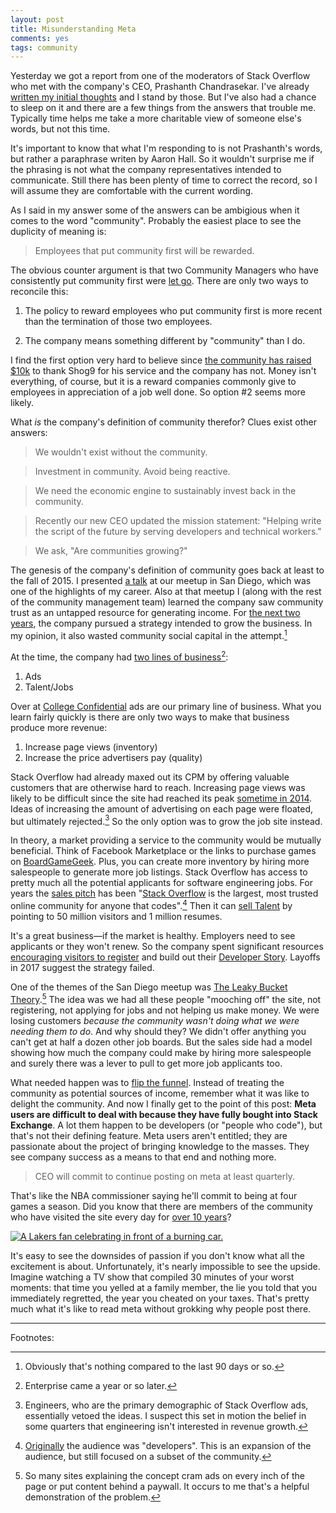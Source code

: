 ```yaml
---
layout: post
title: Misunderstanding Meta
comments: yes
tags: community
---
```


Yesterday we got a report from one of the moderators of Stack Overflow
who met with the company's CEO, Prashanth Chandrasekar. I've already
[written my initial
thoughts](https://meta.stackoverflow.com/a/393553/1438) and I stand by
those. But I've also had a chance to sleep on it and there are a few
things from the answers that trouble me. Typically time helps me take
a more charitable view of someone else's words, but not this time.

It's important to know that what I'm responding to is not Prashanth's
words, but rather a paraphrase writen by Aaron Hall. So it wouldn't
surprise me if the phrasing is not what the company representatives
intended to communicate. Still there has been plenty of time to
correct the record, so I will assume they are comfortable with the
current wording.

As I said in my answer some of the answers can be ambigious when it
comes to the word "community". Probably the easiest place to see the
duplicity of meaning is:

> Employees that put community first will be rewarded.

The obvious counter argument is that two Community Managers who have
consistently put community first were [let
go](https://meta.stackoverflow.com/questions/392867/in-case-you-missed-it-shog9-and-robert-cartaino-are-no-longer-staff-members-at). There
are only two ways to reconcile this:

1. The policy to reward employees who put community first is more
   recent than the termination of those two employees.
   
2. The company means something different by "community" than I do.

I find the first option very hard to believe since [the community has
raised
$10k](https://www.gofundme.com/f/thanking-josh-heyer-for-shaping-stack-overflow)
to thank Shog9 for his service and the company has not. Money isn't
everything, of course, but it is a reward companies commonly give to
employees in appreciation of a job well done. So option #2 seems more
likely.

What _is_ the company's definition of community therefor? Clues exist
other answers:

> We wouldn't exist without the community.

> Investment in community. Avoid being reactive.

> We need the economic engine to sustainably invest back in the
> community.

> Recently our new CEO updated the mission statement: "Helping write
> the script of the future by serving developers and technical
> workers."

> We ask, "Are communities growing?"

The genesis of the company's definition of community goes back at
least to the fall of 2015. I presented [a
talk](https://jlericson.com/2019/04/24/crack_overflow.html) at our
meetup in San Diego, which was one of the highlights of my
career. Also at that meetup I (along with the rest of the community
management team) learned the company saw community trust as an
untapped resource for generating income. For [the next two
years](https://meta.stackexchange.com/q/303005/1438), the company
pursued a strategy intended to grow the business. In my opinion, it
also wasted community social capital in the attempt.[^1]

At the time, the company had [two lines of
business](https://stackoverflow.blog/2016/11/15/how-we-make-money-at-stack-overflow-2016-edition/)[^2]:

1. Ads
2. Talent/Jobs

Over at [College Confidential](https://www.collegeconfidential.com/)
ads are our primary line of business. What you learn fairly quickly is
there are only two ways to make that business produce more revenue:

1. Increase page views (inventory)
2. Increase the price advertisers pay (quality)

Stack Overflow had already maxed out its CPM by offering valuable
customers that are otherwise hard to reach. Increasing page views was
likely to be difficult since the site had reached its peak [sometime
in
2014](https://meta.stackoverflow.com/questions/320223/what-happened-to-stack-overflow-in-2014). Ideas
of increasing the amount of advertising on each page were floated, but
ultimately rejected.[^3] So the only option was to grow the job site
instead.

In theory, a market providing a service to the community would be
mutually beneficial. Think of Facebook Marketplace or the links to
purchase games on
[BoardGameGeek](https://boardgamegeek.com/boardgame/230802/azul). Plus,
you can create more inventory by hiring more salespeople to generate
more job listings. Stack Overflow has access to pretty much all the
potential applicants for software engineering jobs. For years the
[sales pitch](https://stackoverflow.com/company) has been "[Stack
Overflow](https://stackoverflow.com/) is the largest, most trusted
online community for anyone that codes".[^4] Then it can [sell
Talent](https://stackoverflow.com/talent/en) by pointing to 50 million
visitors and 1 million resumes.

It's a great business&mdash;if the market is healthy. Employers need
to see applicants or they won't renew. So the company spent
significant resources [encouraging visitors to
register](https://jlericson.com/2017/07/28/race_to_1k_2.html) and
build out their [Developer
Story](https://stackoverflow.com/users/story/1438). Layoffs in 2017
suggest the strategy failed.

One of the themes of the San Diego meetup was [The Leaky Bucket
Theory](https://www.clv-calculator.com/customer-retention/crm-clv/leaky-bucket-theory/).[^5]
The idea was we had all these people "mooching off" the site, not
registering, not applying for jobs and not helping us make money. We
were losing customers _because the community wasn't doing what we were
needing them to do_. And why should they? We didn't offer anything you
can't get at half a dozen other job boards. But the sales side had a
model showing how much the company could make by hiring more
salespeople and surely there was a lever to pull to get more job
applicants too.

What needed happen was to [flip the
funnel](https://tinyletter.com/ben/letters/why-i-hate-funnels). Instead
of treating the community as potential sources of income, remember
what it was like to delight the community. And now I finally get to
the point of this post: **Meta users are difficult to deal with because
they have fully bought into Stack Exchange**. A lot them happen to be
developers (or "people who code"), but that's not their defining
feature. Meta users aren't entitled; they are passionate about the
project of bringing knowledge to the masses. They see company success
as a means to that end and nothing more.

> CEO will commit to continue posting on meta at least quarterly.

That's like the NBA commissioner saying he'll commit to being at four
games a season. Did you know that there are members of the community
who have visited the site every day for [over 10
years](https://meta.stackexchange.com/questions/122976/anyone-with-a-visited-3652-days-3652-consecutive-in-their-profile)? 

[![A Lakers fan celebrating in front of a burning
car.](/images/lakers_riot.jpg)](https://ftw.usatoday.com/2014/04/uconn-kentucky-national-championship-celebration/ap-a01-lakers-21-c01-riot-lakers-21-s-bkn-usa-ca)

It's easy to see the downsides of passion if you don't know what all
the excitement is about. Unfortunately, it's nearly impossible to see
the upside. Imagine watching a TV show that compiled 30 minutes of
your worst moments: that time you yelled at a family member, the lie
you told that you immediately regretted, the year you cheated on your
taxes. That's pretty much what it's like to read meta without grokking
why people post there.

---

Footnotes:

[^1]: Obviously that's nothing compared to the last 90 days or so. 

[^2]: Enterprise came a year or so later.

[^3]: Engineers, who are the primary demographic of Stack Overflow
    ads, essentially vetoed the ideas. I suspect this set in motion
    the belief in some quarters that engineering isn't interested in
    revenue growth.
	
[^4]:
    [Originally](http://web.archive.org/web/20170701185947/https://stackoverflow.com/company)
    the audience was "developers". This is an expansion of the
    audience, but still focused on a subset of the community.
	
[^5]: So many sites explaining the concept cram ads on every inch of
    the page or put content behind a paywall. It occurs to me that's a
    helpful demonstration of the problem.
